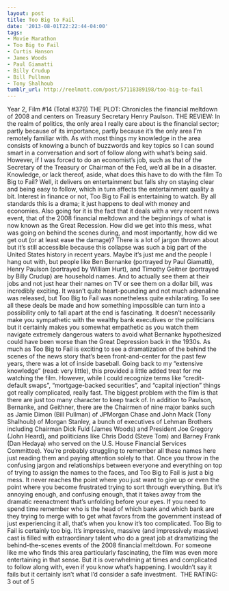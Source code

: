 ```yaml
---
layout: post
title: Too Big to Fail
date: '2013-08-01T22:22:44-04:00'
tags:
- Movie Marathon
- Too Big to Fail
- Curtis Hanson
- James Woods
- Paul Giamatti
- Billy Crudup
- Bill Pullman
- Tony Shalhoub
tumblr_url: http://reelmatt.com/post/57118389198/too-big-to-fail
---
```



Year 2, Film #14 (Total #379)
THE PLOT: Chronicles the financial meltdown of 2008 and centers on Treasury Secretary Henry Paulson.
THE REVIEW: In the realm of politics, the only area I really care about is the financial sector; partly because of its importance, partly because it’s the only area I’m remotely familiar with. As with most things my knowledge in the area consists of knowing a bunch of buzzwords and key topics so I can sound smart in a conversation and sort of follow along with what’s being said. However, if I was forced to do an economist’s job, such as that of the Secretary of the Treasury or Chairman of the Fed, we’d all be in a disaster. Knowledge, or lack thereof, aside, what does this have to do with the film To Big to Fail? Well, it delivers on entertainment but falls shy on staying clear and being easy to follow, which in turn affects the entertainment quality a bit.
Interest in finance or not, Too Big to Fail is entertaining to watch. By all standards this is a drama; it just happens to deal with money and economies. Also going for it is the fact that it deals with a very recent news event, that of the 2008 financial meltdown and the beginnings of what is now known as the Great Recession. How did we get into this mess, what was going on behind the scenes during, and most importantly, how did we get out (or at least ease the damage)? There is a lot of jargon thrown about but it’s still accessible because this collapse was such a big part of the United States history in recent years. Maybe it’s just me and the people I hang out with, but people like Ben Bernanke (portrayed by Paul Giamatti), Henry Paulson (portrayed by William Hurt), and Timothy Geitner (portrayed by Billy Crudup) are household names. And to actually see them at their jobs and not just hear their names on TV or see them on a dollar bill, was incredibly exciting. It wasn’t quite heart-pounding and not much adrenaline was released, but Too Big to Fail was nonetheless quite exhilarating. To see all these deals be made and how something impossible can turn into a possibility only to fall apart at the end is fascinating. It doesn’t necessarily make you sympathetic with the wealthy bank executives or the politicians but it certainly makes you somewhat empathetic as you watch them navigate extremely dangerous waters to avoid what Bernanke hypothesized could have been worse than the Great Depression back in the 1930s.
As much as Too Big to Fail is exciting to see a dramatization of the behind the scenes of the news story that’s been front-and-center for the past few years, there was a lot of inside baseball. Going back to my “extensive knowledge” (read: very little), this provided a little added treat for me watching the film. However, while I could recognize terms like “credit-default swaps”, “mortgage-backed securities”, and “capital injection” things got really complicated, really fast. The biggest problem with the film is that there are just too many character to keep track of. In addition to Paulson, Bernanke, and Geithner, there are the Chairmen of nine major banks such as Jamie Dimon (Bill Pullman) of JPMorgan Chase and John Mack (Tony Shalhoub) of Morgan Stanley, a bunch of executives of Lehman Brothers including Chairman Dick Fuld (James Woods) and President Joe Gregory (John Heard), and politicians like Chris Dodd (Steve Tom) and Barney Frank (Dan Hedaya) who served on the U.S. House Financial Services Committee). You’re probably struggling to remember all these names here just reading them and paying attention solely to that. Once you throw in the confusing jargon and relationships between everyone and everything on top of trying to assign the names to the faces, and Too Big to Fail is just a big mess. It never reaches the point where you just want to give up or even the point where you become frustrated trying to sort through everything. But it’s annoying enough, and confusing enough, that it takes away from the dramatic reenactment that’s unfolding before your eyes. If you need to spend time remember who is the head of which bank and which bank are they trying to merge with to get what favors from the government instead of just experiencing it all, that’s when you know it’s too complicated.
Too Big to Fail is certainly too big. It’s impressive, massive (and impressively massive) cast is filled with extraordinary talent who do a great job at dramatizing the behind-the-scenes events of the 2008 financial meltdown. For someone like me who finds this area particularly fascinating, the film was even more entertaining in that sense. But it is overwhelming at times and complicated to follow along with, even if you know what’s happening. I wouldn’t say it fails but it certainly isn’t what I’d consider a safe investment. 
THE RATING: 3 out of 5
